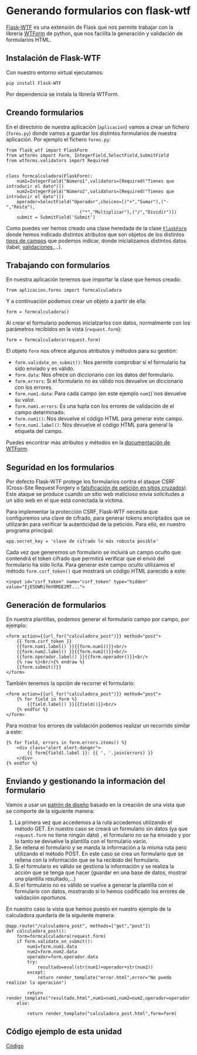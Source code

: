 # Generando formularios con flask-wtf

[Flask-WTF](https://flask-wtf.readthedocs.io/en/stable/) es una extensión de Flask que nos permite trabajar con la librería [WTForm](https://wtforms.readthedocs.io/en/latest/) de python, que nos facilita la generación y validación de formularios HTML.

## Instalación de Flask-WTF

Con nuestro entorno virtual ejecutamos:

	pip install Flask-WTF

Por dependencia se instala la librería WTForm.

## Creando formularios

En el directorio de nuestra aplicación (`aplicacion`) vamos a crear un fichero (`forms.py`) donde vamos a guardar los distintos formularios de nuestra aplicación. Por ejemplo el fichero `forms.py`:

	from flask_wtf import FlaskForm
	from wtforms import Form, IntegerField,SelectField,SubmitField
	from wtforms.validators import Required	
	

	class formcalculadora(FlaskForm):                      
		num1=IntegerField("Número1",validators=[Required("Tienes que introducir el dato")])
		num2=IntegerField("Número2",validators=[Required("Tienes que introducir el dato")])
		operador=SelectField("Operador",choices=[("+","Sumar"),("-","Resta"),
								("*","Multiplicar"),("/","Dividir")])
		submit = SubmitField('Submit')

Como puedes ver hemos creado una clase heredada de la clase [`FlaskForm`](https://flask-wtf.readthedocs.io/en/stable/quickstart.html#creating-forms) donde hemos indicado distintos atributos que son objetos de los distintos [tipos de campos](https://wtforms.readthedocs.io/en/latest/fields.html) que podemos indicar, donde inicializamos distintos datos (label, [validaciones](https://wtforms.readthedocs.io/en/latest/validators.html),...).

## Trabajando con formularios

En nuestra aplicación tenemos que importar la clase que hemos creado:

	from aplicacion.forms import formcalculadora

Y a continuación podemos crear un objeto a partir de ella:

	form = formcalculadora()

Al crear el formulario podemos inicialzarlos con datos, normalmente con los parámetros recibidos en la vista (`request.form`):

	form = formcalculadora(request.form)	

El objeto `form` nos ofrece algunos atributos y métodos para su gestión:

* `form.validate_on_submit()`: Nos permite comprobar si el formulario ha sido enviado y es válido.
* `form.data`: Nos ofrece un diccionario con los datos del formulario.
* `form.errors`: Si el formulario no es válido nos devuelve un diccionario con los errores.
* `form.num1.data`: Para cada campo (en este ejemplo `num1`)`nos devuelve su valor.
* `form.num1.errors`: Es una tupla con los errores de validación de el campo determinado.
* `form.num1()`: Nos devuelve el código HTML para generar este campo.
* `form.num1.label()`: Nos devuelve el código HTML para general la etiqueta del campo.

Puedes encontrar más atributos y métodos en la [documentación de WTForm](https://wtforms.readthedocs.io/en/latest/).

## Seguridad en los formularios

Por defecto Flask-WTF protege los formularios contra el ataque CSRF (Cross-Site Request Forgery o [falsificación de petición en sitios cruzados](https://es.wikipedia.org/wiki/Cross-site_request_forgery)). Este ataque se produce cuando un sitio web malicioso envía solicitudes a un sitio web en el que está conectada la víctima.

Para implementar la protección CSRF, Flask-WTF necesita que configuremos una clave de cifrado, para generar tokens encriptados que se utilizarán para verificar la autenticidad de la petición. Para ello, en nuestro programa principal:

	app.secret_key = 'clave de cifrado lo más robusta posible'

Cada vez que generemos un formulario se incluirá un campo oculto que contendrá el token cifrado que permitirá verificar que el envió del formulario ha sido lícita. Para generar este campo oculto utilizamos el método `form.csrf_token()` que mostrará un código HTML parecido a este:

	<input id="csrf_token" name="csrf_token" type="hidden" value="IjE5OWRiYmY0MGE2MT...">

## Generación de formularios

En nuestra plantillas, podemos generar el formulario campo por campo, por ejemplo:

	
	<form action={{url_for("calculadora_post")}} method="post">
	    {{ form.csrf_token }}
		{{form.num1.label() }}{{form.num1()}}<br/>
		{{form.num2.label() }}{{form.num2()}}<br/>
		{{form.operador.label() }}{{form.operador()}}<br/>
  		{% raw %}<br/>{% endraw %}
  		{{form.submit()}}
	</form>

También tenemos la opción de recorrer el formulario:

	<form action={{url_for("calculadora_post")}} method="post">    
	    {% for field in form %}
	    	{{field.label() }}{{field()}}<br/>
	    {% endfor %}
	</form>

Para mostrar los errores de validación podemos realizar un recorrido similar a este:

	{% for field, errors in form.errors.items() %}
		<div class="alert alert-danger">
    		{{ form[field].label }}: {{ ', '.join(errors) }}
		</div>
	{% endfor %}

## Enviando y gestionando la información del formulario

Vamos a usar un [patrón de diseño](http://flask.pocoo.org/docs/0.12/patterns/wtforms/) basado en la creación de una vista que se comporte de la siguiente manera:

1. La primera vez que accedemos a la ruta accedemos utilizando el método GET. En nuestro caso se creará un formulario sin datos (ya que `request.form` no tiene ningún dato) , el formulario no se ha enviado y por lo tanto se devuelve la plantilla con el formulario vacío.
2. Se rellena el formulario y se manda la información a la misma ruta pero utilizando el método POST. En este caso se crea un formulario que se rellena con la información que se ha recibido del formulario.
3. Si el formulario es válido se gestiona la información y se realiza la acción que se tenga que hacer (guardar en una base  de datos, mostrar una plantilla resultado,...)
4. Si el formulario no es válido se vuelve a generar la plantilla con el formulario con datos, mostrando si lo hemos codificado los errores de validación oportunos.

En nuestro caso la vista que hemos puesto en nuestro ejemplo de la calculadora quedaría de la siguiente manera:

	@app.route("/calculadora_post", methods=["get","post"])
	def calculadora_post():
		form=formcalculadora(request.form)
		if form.validate_on_submit():
			num1=form.num1.data
			num2=form.num2.data
			operador=form.operador.data
			try:
				resultado=eval(str(num1)+operador+str(num2))
			except:
				return render_template("error.html",error="No puedo realizar la operación")
			
			return render_template("resultado.html",num1=num1,num2=num2,operador=operador,resultado=resultado)	
		else:
			
			return render_template("calculadora_post.html",form=form)		

## Código ejemplo de esta unidad

[Código](../../ejemplos/u19)
	